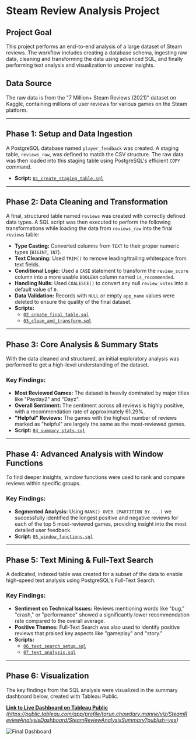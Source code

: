 # Steam Review Analysis Project

## Project Goal
This project performs an end-to-end analysis of a large dataset of Steam reviews. The workflow includes creating a database schema, ingesting raw data, cleaning and transforming the data using advanced SQL, and finally performing text analysis and visualization to uncover insights.

## Data Source
The raw data is from the "7 Million+ Steam Reviews (2021)" dataset on Kaggle, containing millions of user reviews for various games on the Steam platform.

---

## Phase 1: Setup and Data Ingestion
A PostgreSQL database named `player_feedback` was created. A staging table, `reviews_raw`, was defined to match the CSV structure. The raw data was then loaded into this staging table using PostgreSQL's efficient `COPY` command.
* **Script:** [`01_create_staging_table.sql`](./sql_scripts/01_create_staging_table.sql)

---

## Phase 2: Data Cleaning and Transformation
A final, structured table named `reviews` was created with correctly defined data types. A SQL script was then executed to perform the following transformations while loading the data from `reviews_raw` into the final `reviews` table:
* **Type Casting:** Converted columns from `TEXT` to their proper numeric types (`BIGINT`, `INT`).
* **Text Cleaning:** Used `TRIM()` to remove leading/trailing whitespace from text fields.
* **Conditional Logic:** Used a `CASE` statement to transform the `review_score` column into a more usable `BOOLEAN` column named `is_recommended`.
* **Handling Nulls:** Used `COALESCE()` to convert any null `review_votes` into a default value of `0`.
* **Data Validation:** Records with `NULL` or empty `app_name` values were deleted to ensure the quality of the final dataset.
* **Scripts:**
    * [`02_create_final_table.sql`](./sql_scripts/02_create_final_table.sql)
    * [`03_clean_and_transform.sql`](./sql_scripts/03_clean_and_transform.sql)

---

## Phase 3: Core Analysis & Summary Stats
With the data cleaned and structured, an initial exploratory analysis was performed to get a high-level understanding of the dataset.
### Key Findings:
* **Most Reviewed Games:** The dataset is heavily dominated by major titles like "Payday2" and "Dayz".
* **Overall Sentiment:** The sentiment across all reviews is highly positive, with a recommendation rate of approximately 61.29%.
* **"Helpful" Reviews:** The games with the highest number of reviews marked as "helpful" are largely the same as the most-reviewed games.
* **Script:** [`04_summary_stats.sql`](./sql_scripts/04_summary_stats.sql)

---

## Phase 4: Advanced Analysis with Window Functions
To find deeper insights, window functions were used to rank and compare reviews within specific groups.
### Key Findings:
* **Segmented Analysis:** Using `RANK() OVER (PARTITION BY ...)` we successfully identified the longest positive and negative reviews for each of the top 5 most-reviewed games, providing insight into the most detailed user feedback.
* **Script:** [`05_window_functions.sql`](./sql_scripts/05_window_functions.sql)

---

## Phase 5: Text Mining & Full-Text Search
A dedicated, indexed table was created for a subset of the data to enable high-speed text analysis using PostgreSQL's Full-Text Search.
### Key Findings:
* **Sentiment on Technical Issues:** Reviews mentioning words like "bug," "crash," or "performance" showed a significantly lower recommendation rate compared to the overall average.
* **Positive Themes:** Full-Text Search was also used to identify positive reviews that praised key aspects like "gameplay" and "story."
* **Scripts:**
    * [`06_text_search_setup.sql`](./sql_scripts/06_text_search_setup.sql)
    * [`07_text_analysis.sql`](./sql_scripts/07_text_analysis.sql)

---

## Phase 6: Visualization
The key findings from the SQL analysis were visualized in the summary dashboard below, created with Tableau Public.

**[Link to Live Dashboard on Tableau Public](https://public.tableau.com/app/profile/your-username/viz/...)** *(https://public.tableau.com/app/profile/tarun.chowdary.manne/viz/SteamReviewAnalysisDashboard/SteamReviewAnalysisSummary?publish=yes)*

![Final Dashboard](./images/final_dashboard.png)